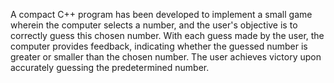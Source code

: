 A compact C++ program has been developed to implement a small game wherein the computer selects a number, and the user's objective is to correctly guess this chosen number. 
With each guess made by the user, the computer provides feedback, indicating whether the guessed number is greater or smaller than the chosen number. 
The user achieves victory upon accurately guessing the predetermined number.
